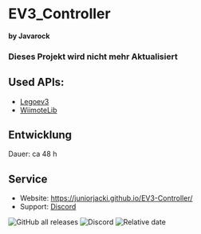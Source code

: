 
 # EV3_Controller
**by Javarock**
### Dieses Projekt wird nicht mehr Aktualisiert
## Used APIs:
- [Legoev3](https://github.com/BrianPeek/legoev3)
- [WiimoteLib](https://github.com/BrianPeek/WiimoteLib)

## Entwicklung

Dauer: ca 48 h

## Service
- Website: https://juniorjacki.github.io/EV3-Controller/
- Support: [Discord](https://discord.gg/du4dMjskNF)


![GitHub all releases](https://img.shields.io/github/downloads/JuniorJacki/EV3-Controller/total?label=Downloads&logo=GITHUB&logoColor=%23ff0000) 
![Discord](https://img.shields.io/discord/897018883452571669?label=Discord&logo=Discord)
![Relative date](https://img.shields.io/date/1637784286?label=Letztes%20Update&logo=CLockify)

